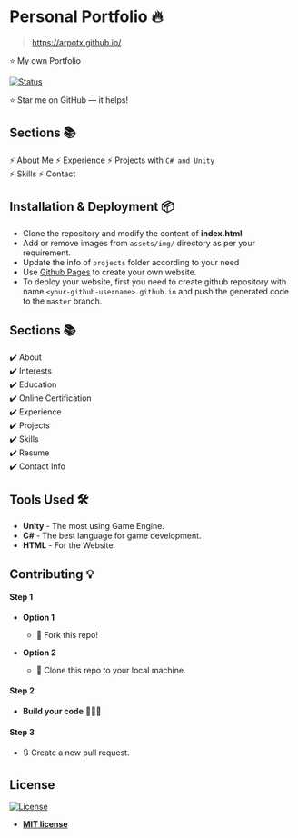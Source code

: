 # Personal Portfolio 🔥
> https://arpotx.github.io/

:star: My own Portfolio

[![Status](https://img.shields.io/website?url=https%3A%2F%2Farpotx.github.io)]()

:star: Star me on GitHub — it helps!

## Sections 📚
⚡️ About Me
⚡️ Experience
⚡️ Projects with `C# and Unity`\
⚡️ Skills
⚡️ Contact

## Installation & Deployment 📦
- Clone the repository and modify the content of <b>index.html</b> 
- Add or remove images from `assets/img/` directory as per your requirement.
- Update the info of `projects` folder according to your need
- Use [Github Pages](https://create-react-app.dev/docs/deployment/#github-pages) to create your own website.
- To deploy your website, first you need to create github repository with name `<your-github-username>.github.io` and push the generated code to the `master` branch.

## Sections 📚
✔️ About\
✔️ Interests\
✔️ Education\
✔️ Online Certification\
✔️ Experience\
✔️ Projects \
✔️ Skills \
✔️ Resume\
✔️ Contact Info



## Tools Used 🛠️
* <b>Unity</b> - The most using Game Engine.
* <b>C#</b> - The best language for game development.
* <b>HTML</b> - For the Website.

## Contributing 💡
#### Step 1

- **Option 1**
    - 🍴 Fork this repo!

- **Option 2**
    - 👯 Clone this repo to your local machine.


#### Step 2

- **Build your code** 🔨🔨🔨

#### Step 3

- 🔃 Create a new pull request.

## License
[![License](http://img.shields.io/:license-mit-blue.svg?style=flat-square)](http://badges.mit-license.org)

- **[MIT license](http://opensource.org/licenses/mit-license.php)**
